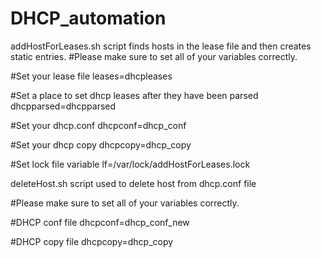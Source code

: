 # DHCP_automation
addHostForLeases.sh script finds hosts in the lease file and then creates static entries. 
#Please make sure to set all of your variables correctly.

#Set your lease file
leases=dhcpleases

#Set a place to set dhcp leases after they have been parsed 
dhcpparsed=dhcpparsed

#Set your dhcp.conf
dhcpconf=dhcp_conf

#Set your dhcp copy
dhcpcopy=dhcp_copy

#Set lock file variable
lf=/var/lock/addHostForLeases.lock


deleteHost.sh script used to delete host from dhcp.conf file

#Please make sure to set all of your variables correctly.

#DHCP conf file
dhcpconf=dhcp_conf_new

#DHCP copy file
dhcpcopy=dhcp_copy

